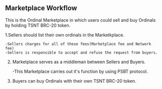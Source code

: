 ## Marketplace Workflow

This is the Ordinal Marketplace in which users could sell and buy Ordinals by holding TSNT BRC-20 token.

1.Sellers should list their own ordinals in the Marketkplace.

    -Sellers charges for all of these fees(Marketplace fee and Network fee)
    -Sellers is responsible to accept and refuse the request from buyers.

2. Marketplace serves as a middleman between Sellers and Buyers.

   -This Marketplace carries out it's function by using PSBT protocol.

3. Buyers can buy Ordinals with their own TSNT BRC-20 token.
